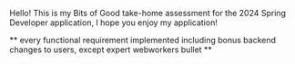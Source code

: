 Hello! This is my Bits of Good take-home assessment for the 2024 Spring Developer application, I hope you enjoy my application!

** every functional requirement implemented including bonus backend changes to users, except expert webworkers bullet **
